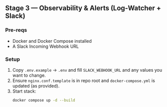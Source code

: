## Stage 3 — Observability & Alerts (Log-Watcher + Slack)

### Pre-reqs
- Docker and Docker Compose installed
- A Slack Incoming Webhook URL

### Setup
1. Copy `.env.example` → `.env` and fill `SLACK_WEBHOOK_URL` and any values you want to change.
2. Ensure `nginx.conf.template` is in repo root and `docker-compose.yml` is updated (as provided).
3. Start stack:
   ```bash
   docker compose up -d --build
